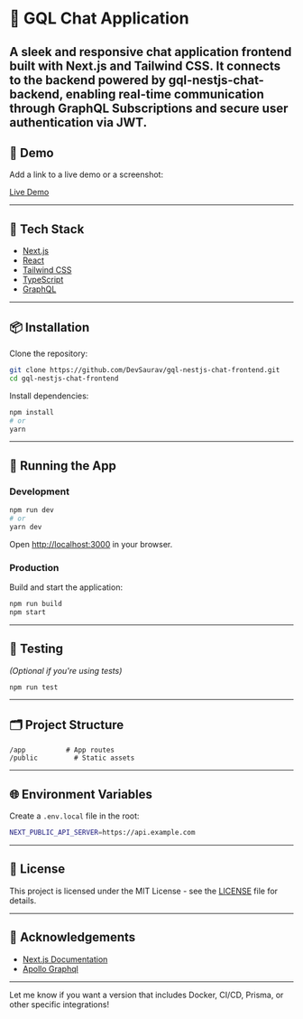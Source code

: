 # 🚀 GQL Chat Application

A sleek and responsive chat application frontend built with Next.js and Tailwind CSS. It connects to the backend powered by gql-nestjs-chat-backend, enabling real-time communication through GraphQL Subscriptions and secure user authentication via JWT.
---

## 📸 Demo

Add a link to a live demo or a screenshot:

[Live Demo](https://drive.google.com/file/d/11kVQJyeaWmh2vLACsdbI4jnEQqb4Mm12/view?usp=sharing)


---

## 🧰 Tech Stack

* [Next.js](https://nextjs.org/)
* [React](https://reactjs.org/)
* [Tailwind CSS](https://tailwindcss.com/)
* [TypeScript](https://www.typescriptlang.org/)
* [GraphQL](https://graphql.org/)

---

## 📦 Installation

Clone the repository:

```bash
git clone https://github.com/DevSaurav/gql-nestjs-chat-frontend.git
cd gql-nestjs-chat-frontend
```

Install dependencies:

```bash
npm install
# or
yarn
```

---

## 🚀 Running the App

### Development

```bash
npm run dev
# or
yarn dev
```

Open [http://localhost:3000](http://localhost:3000) in your browser.

### Production

Build and start the application:

```bash
npm run build
npm start
```

---

## 🧪 Testing

*(Optional if you're using tests)*

```bash
npm run test
```

---

## 🗂️ Project Structure

```
/app          # App routes
/public         # Static assets
```

---

## 🌐 Environment Variables

Create a `.env.local` file in the root:

```bash
NEXT_PUBLIC_API_SERVER=https://api.example.com
```

---

## 📄 License

This project is licensed under the MIT License - see the [LICENSE](./LICENSE) file for details.

---

## 🙌 Acknowledgements

* [Next.js Documentation](https://nextjs.org/docs)
* [Apollo Graphql](https://www.apollographql.com)

---

Let me know if you want a version that includes Docker, CI/CD, Prisma, or other specific integrations!


    

